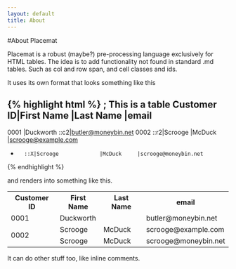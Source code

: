 ```yaml
---
layout: default
title: About
---
```

#About Placemat

Placemat is a robust (maybe?) pre-processing language exclusively for HTML tables.
The idea is to add functionality not found in standard .md tables. Such as col and row span, and cell classes and ids.

It uses its own format that looks something like this

{% highlight html %}
; This is a table
Customer ID|First Name          |Last Name  |email
-------------------------------------------------------------------
0001       |Duckworth                   ::c2|butler@moneybin.net
0002   ::r2|Scrooge             |McDuck     |scrooge@example.com
-       ::X|Scrooge             |McDuck     |scrooge@moneybin.net  
{% endhighlight %}

and renders into something like this.

<table>
	<tr> <th >Customer ID</th><th >First Name</th><th >Last Name</th><th >email</th> </tr>
	<tr> <td >0001</td><td colspan="2" >Duckworth                   </td><td >butler@moneybin.net</td> </tr>
	<tr> <td rowspan="2" >0002   </td><td >Scrooge</td><td >McDuck</td><td >scrooge@example.com</td> </tr>
	<tr> <td >Scrooge</td><td >McDuck</td><td >scrooge@moneybin.net</td> </tr>
</table>

It can do other stuff too, like inline comments.
